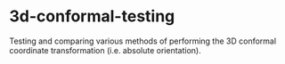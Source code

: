 # 3d-conformal-testing
Testing and comparing various methods of performing the 3D conformal coordinate transformation (i.e. absolute orientation).
